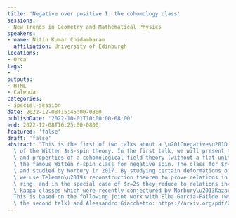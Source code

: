 ```yaml
---
title: 'Negative over positive I: the cohomology class'
sessions:
- New Trends in Geometry and Mathematical Physics
speakers:
- name: Nitin Kumar Chidambaram
  affiliation: University of Edinburgh
locations:
- Orca
tags:
- ''
outputs:
- HTML
- Calendar
categories:
- special-session
date: 2022-12-08T15:45:00-0800
publishDate: '2022-10-01T10:00:00-08:00'
end: 2022-12-08T16:25:00-0800
featured: 'false'
draft: 'false'
abstract: "This is the first of two talks about a \u201Cnegative\u201D spin analogue\
  \ of the Witten $r$-spin theory. In the first talk, we will present the construction\
  \ and properties of a cohomological field theory (without a flat unit) that parallels\
  \ the famous Witten r-spin class for negative spin. The class for $r=2$ was constructed\
  \ and studied by Norbury in 2017. By studying certain deformations of this class,\
  \ we use Teleman\u2019s reconstruction theorem to prove relations in the tautological\
  \ ring, and in the special case of $r=2$ they reduce to relations involving only\
  \ kappa classes which were recently conjectured by Norbury\u2013Kazarian.  \n\n\
  This is based on the following joint work with Elba Garcia-Failde (who will give\
  \ the second talk) and Alessandro Giacchetto: https://arxiv.org/pdf/2205.15621.pdf"
---
```

